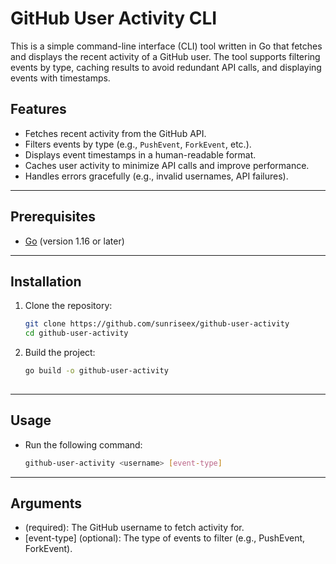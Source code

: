 # GitHub User Activity CLI

This is a simple command-line interface (CLI) tool written in Go that fetches and displays the recent activity of a GitHub user. The tool supports filtering events by type, caching results to avoid redundant API calls, and displaying events with timestamps.

## Features

- Fetches recent activity from the GitHub API.
- Filters events by type (e.g., `PushEvent`, `ForkEvent`, etc.).
- Displays event timestamps in a human-readable format.
- Caches user activity to minimize API calls and improve performance.
- Handles errors gracefully (e.g., invalid usernames, API failures).

---

## Prerequisites

- [Go](https://golang.org/dl/) (version 1.16 or later)

---

## Installation

1. Clone the repository:
   ```bash
   git clone https://github.com/sunriseex/github-user-activity
   cd github-user-activity
   
2. Build the project:

   ```bash
   go build -o github-user-activity
  
---

## Usage

- Run the following command:

  ```bash
  github-user-activity <username> [event-type]

---

## Arguments

- <username> (required): The GitHub username to fetch activity for.
- [event-type] (optional): The type of events to filter (e.g., PushEvent, ForkEvent).

